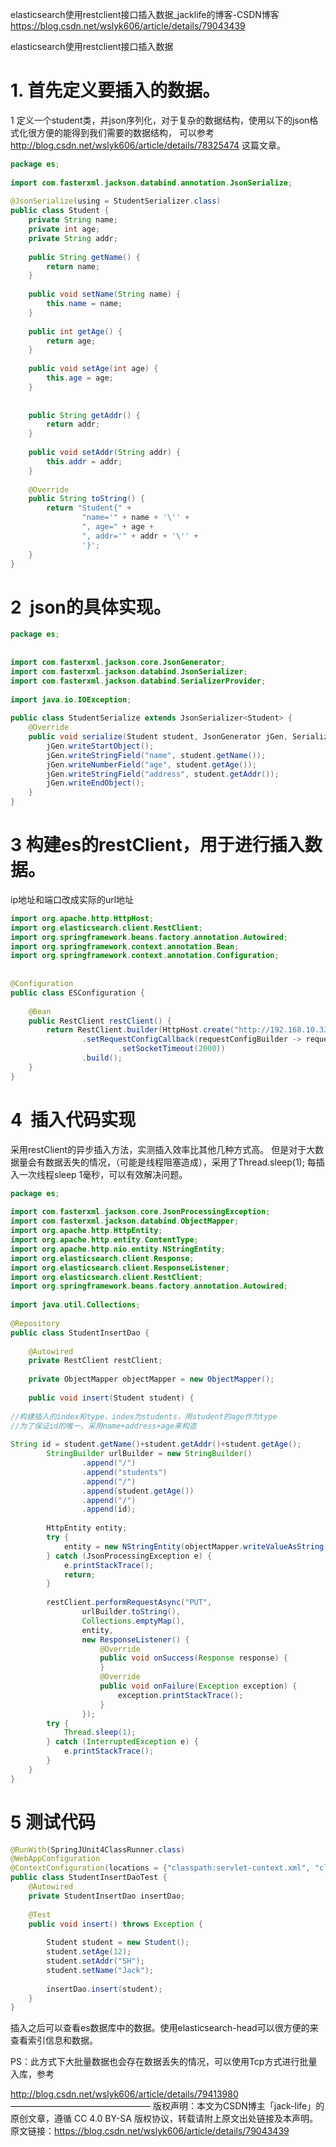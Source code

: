 elasticsearch使用restclient接口插入数据_jacklife的博客-CSDN博客 https://blog.csdn.net/wslyk606/article/details/79043439

elasticsearch使用restclient接口插入数据

# 1. 首先定义要插入的数据。

1 定义一个student类，并json序列化，对于复杂的数据结构，使用以下的json格式化很方便的能得到我们需要的数据结构，
可以参考 http://blog.csdn.net/wslyk606/article/details/78325474 这篇文章。

```java
package es;
 
import com.fasterxml.jackson.databind.annotation.JsonSerialize;
 
@JsonSerialize(using = StudentSerializer.class)
public class Student {
    private String name;
    private int age;
    private String addr;
 
    public String getName() {
        return name;
    }
 
    public void setName(String name) {
        this.name = name;
    }
 
    public int getAge() {
        return age;
    }
 
    public void setAge(int age) {
        this.age = age;
    }
 
 
    public String getAddr() {
        return addr;
    }
 
    public void setAddr(String addr) {
        this.addr = addr;
    }
 
    @Override
    public String toString() {
        return "Student{" +
                "name='" + name + '\'' +
                ", age=" + age +
                ", addr='" + addr + '\'' +
                '}';
    }
}
```

# 2  json的具体实现。

```java
package es;
 
 
import com.fasterxml.jackson.core.JsonGenerator;
import com.fasterxml.jackson.databind.JsonSerializer;
import com.fasterxml.jackson.databind.SerializerProvider;
 
import java.io.IOException;
 
public class StudentSerialize extends JsonSerializer<Student> {
    @Override
    public void serialize(Student student, JsonGenerator jGen, SerializerProvider serializerProvider) throws IOException {
        jGen.writeStartObject();
        jGen.writeStringField("name", student.getName());
        jGen.writeNumberField("age", student.getAge());
        jGen.writeStringField("address", student.getAddr());
        jGen.writeEndObject();
    }
}
```


# 3 构建es的restClient，用于进行插入数据。
ip地址和端口改成实际的url地址

```java
import org.apache.http.HttpHost;
import org.elasticsearch.client.RestClient;
import org.springframework.beans.factory.annotation.Autowired;
import org.springframework.context.annotation.Bean;
import org.springframework.context.annotation.Configuration;
 
 
@Configuration
public class ESConfiguration {
 
    @Bean
    public RestClient restClient() {
        return RestClient.builder(HttpHost.create("http://192.168.10.33:9200"))
                .setRequestConfigCallback(requestConfigBuilder -> requestConfigBuilder.setConnectTimeout(60000)
                        .setSocketTimeout(2000))
                .build();
    }
}
```


# 4  插入代码实现
采用restClient的异步插入方法，实测插入效率比其他几种方式高。
但是对于大数据量会有数据丢失的情况，（可能是线程阻塞造成），采用了Thread.sleep(1);
每插入一次线程sleep 1毫秒，可以有效解决问题。

```java
package es;
 
import com.fasterxml.jackson.core.JsonProcessingException;
import com.fasterxml.jackson.databind.ObjectMapper;
import org.apache.http.HttpEntity;
import org.apache.http.entity.ContentType;
import org.apache.http.nio.entity.NStringEntity;
import org.elasticsearch.client.Response;
import org.elasticsearch.client.ResponseListener;
import org.elasticsearch.client.RestClient;
import org.springframework.beans.factory.annotation.Autowired;
 
import java.util.Collections;
 
@Repository
public class StudentInsertDao {
 
    @Autowired
    private RestClient restClient;
 
    private ObjectMapper objectMapper = new ObjectMapper();
 
    public void insert(Student student) {
 
//构建插入的index和type，index为students，用student的age作为type
//为了保证id的唯一，采用name+address+age来构造
 
String id = student.getName()+student.getAddr()+student.getAge();
        StringBuilder urlBuilder = new StringBuilder()
                .append("/")
                .append("students")
                .append("/")
                .append(student.getAge())
                .append("/")
                .append(id);
 
        HttpEntity entity;
        try {
            entity = new NStringEntity(objectMapper.writeValueAsString(student), ContentType.APPLICATION_JSON);
        } catch (JsonProcessingException e) {
            e.printStackTrace();
            return;
        }
 
        restClient.performRequestAsync("PUT",
                urlBuilder.toString(),
                Collections.emptyMap(),
                entity,
                new ResponseListener() {
                    @Override
                    public void onSuccess(Response response) {
                    }
                    @Override
                    public void onFailure(Exception exception) {
                        exception.printStackTrace();
                    }
                });
        try {
            Thread.sleep(1);
        } catch (InterruptedException e) {
            e.printStackTrace();
        }
    }
}
```

# 5 测试代码

```java
@RunWith(SpringJUnit4ClassRunner.class)
@WebAppConfiguration
@ContextConfiguration(locations = {"classpath:servlet-context.xml", "classpath:applicationContext.xml"})
public class StudentInsertDaoTest {    
    @Autowired
    private StudentInsertDao insertDao;
    
    @Test
    public void insert() throws Exception {
        
        Student student = new Student();
        student.setAge(12);
        student.setAddr("SH");
        student.setName("Jack");
        
        insertDao.insert(student);      
    }
}
```


插入之后可以查看es数据库中的数据。使用elasticsearch-head可以很方便的来查看索引信息和数据。


PS：此方式下大批量数据也会存在数据丢失的情况，可以使用Tcp方式进行批量入库，参考

http://blog.csdn.net/wslyk606/article/details/79413980
————————————————
版权声明：本文为CSDN博主「jack-life」的原创文章，遵循 CC 4.0 BY-SA 版权协议，转载请附上原文出处链接及本声明。
原文链接：https://blog.csdn.net/wslyk606/article/details/79043439